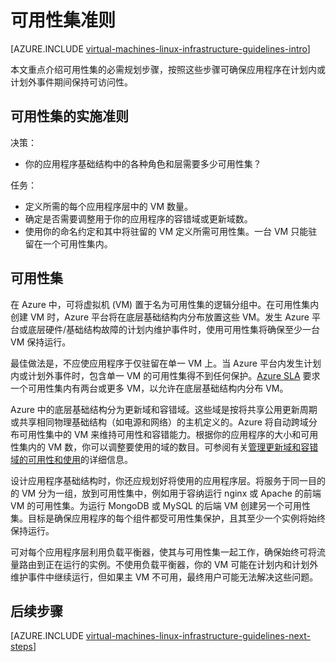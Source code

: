<properties
	pageTitle="可用性集准则 |Azure"
	description="了解用于在 Azure 基础结构服务中部署可用性集的关键设计和实施准则。"
	documentationCenter=""
	services="virtual-machines-linux"
	authors="iainfoulds"
	manager="timlt"
	editor=""
	tags="azure-resource-manager"/>

<tags
	ms.service="virtual-machines-linux"
	ms.date="06/22/2016"
	wacn.date="08/08/2016"/>

# 可用性集准则

[AZURE.INCLUDE [virtual-machines-linux-infrastructure-guidelines-intro](../../includes/virtual-machines-linux-infrastructure-guidelines-intro.md)]

本文重点介绍可用性集的必需规划步骤，按照这些步骤可确保应用程序在计划内或计划外事件期间保持可访问性。

## 可用性集的实施准则

决策：

- 你的应用程序基础结构中的各种角色和层需要多少可用性集？

任务：

- 定义所需的每个应用程序层中的 VM 数量。
- 确定是否需要调整用于你的应用程序的容错域或更新域数。
- 使用你的命名约定和其中将驻留的 VM 定义所需可用性集。一台 VM 只能驻留在一个可用性集内。

## 可用性集

在 Azure 中，可将虚拟机 (VM) 置于名为可用性集的逻辑分组中。在可用性集内创建 VM 时，Azure 平台将在底层基础结构内分布放置这些 VM。发生 Azure 平台或底层硬件/基础结构故障的计划内维护事件时，使用可用性集将确保至少一台 VM 保持运行。

最佳做法是，不应使应用程序于仅驻留在单一 VM 上。当 Azure 平台内发生计划内或计划外事件时，包含单一 VM 的可用性集得不到任何保护。[Azure SLA](/support/sla/virtual-machines) 要求一个可用性集内有两台或更多 VM，以允许在底层基础结构内分布 VM。

Azure 中的底层基础结构分为更新域和容错域。这些域是按将共享公用更新周期或共享相同物理基础结构（如电源和网络）的主机定义的。Azure 将自动跨域分布可用性集中的 VM 来维持可用性和容错能力。根据你的应用程序的大小和可用性集内的 VM 数，你可以调整要使用的域的数目。可参阅有关[管理更新域和容错域的可用性和使用](/documentation/articles/virtual-machines-linux-manage-availability/)的详细信息。

设计应用程序基础结构时，你还应规划好将使用的应用程序层。将服务于同一目的的 VM 分为一组，放到可用性集中，例如用于容纳运行 nginx 或 Apache 的前端 VM 的可用性集。为运行 MongoDB 或 MySQL 的后端 VM 创建另一个可用性集。目标是确保应用程序的每个组件都受可用性集保护，且其至少一个实例将始终保持运行。

可对每个应用程序层利用负载平衡器，使其与可用性集一起工作，确保始终可将流量路由到正在运行的实例。不使用负载平衡器，你的 VM 可能在计划内和计划外维护事件中继续运行，但如果主 VM 不可用，最终用户可能无法解决这些问题。


## <a name="next-steps"></a> 后续步骤
[AZURE.INCLUDE [virtual-machines-linux-infrastructure-guidelines-next-steps](../../includes/virtual-machines-linux-infrastructure-guidelines-next-steps.md)]

<!---HONumber=Mooncake_0801_2016-->